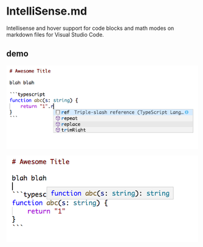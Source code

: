 # <span>IntelliSense.md</span>

Intellisense and hover support for code blocks and math modes on markdown files for Visual Studio Code.

## demo

![typescript completion](https://raw.githubusercontent.com/tamuratak/vscode-markdown-intellisense/master/demo/typescriptCompletion.png)

![typescript hover](https://raw.githubusercontent.com/tamuratak/vscode-markdown-intellisense/master/demo/typescriptHover.png)